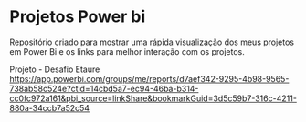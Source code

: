 # Projetos Power bi

Repositório criado para mostrar uma rápida visualização dos meus projetos em Power Bi e os links para melhor interação com os projetos.

Projeto - Desafio Etaure
https://app.powerbi.com/groups/me/reports/d7aef342-9295-4b98-9565-738ab58c524e?ctid=14cbd5a7-ec94-46ba-b314-cc0fc972a161&pbi_source=linkShare&bookmarkGuid=3d5c59b7-316c-4211-880a-34ccb7a52c54
